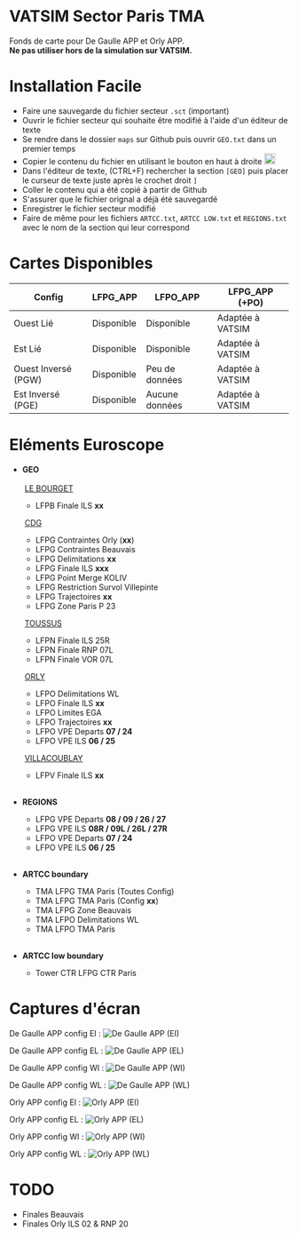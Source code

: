 # VATSIM Sector Paris TMA

Fonds de carte pour De Gaulle APP et Orly APP. <br>
__Ne pas utiliser hors de la simulation sur VATSIM.__

# Installation Facile

+ Faire une sauvegarde du fichier secteur `.sct` (important)
+ Ouvrir le fichier secteur qui souhaite être modifié à l'aide d'un éditeur de texte
+ Se rendre dans le dossier `maps` sur Github puis ouvrir `GEO.txt` dans un premier temps
+ Copier le contenu du fichier en utilisant le bouton en haut à droite <img width="20" alt="image" src="https://user-images.githubusercontent.com/85018190/184549238-3668333f-da8c-4e2e-a3ea-853e3d884bcb.png">
+ Dans l'éditeur de texte, (CTRL+F) rechercher la section `[GEO]` puis placer le curseur de texte juste après le crochet droit `]`
+ Coller le contenu qui a été copié à partir de Github
+ S'assurer que le fichier orignal a déjà été sauvegardé
+ Enregistrer le fichier secteur modifié<br>
+ Faire de même pour les fichiers `ARTCC.txt`, `ARTCC LOW.txt` et `REGIONS.txt` avec le nom de la section qui leur correspond

# Cartes Disponibles

| **Config**  | LFPG_APP | LFPO_APP | LFPG_APP (+PO) |
| ------------- | ------------- | ------------- | ------------- |
| Ouest Lié  | Disponible  | Disponible | Adaptée à VATSIM |
| Est Lié  | Disponible  | Disponible | Adaptée à VATSIM |
| Ouest Inversé (PGW)  | Disponible | Peu de données | Adaptée à VATSIM |
| Est Inversé (PGE)  | Disponible | Aucune données | Adaptée à VATSIM |

# Eléments Euroscope

+ **GEO**<br><br>
	&nbsp;<ins>LE BOURGET</ins>
	+ LFPB Finale ILS **xx**
	
	&nbsp;<ins>CDG</ins>
	+ LFPG Contraintes Orly (**xx**)
	+ LFPG Contraintes Beauvais
	+ LFPG Delimitations **xx**
	+ LFPG Finale ILS **xxx**
	+ LFPG Point Merge KOLIV
	+ LFPG Restriction Survol Villepinte
	+ LFPG Trajectoires **xx**
	+ LFPG Zone Paris P 23
	
	&nbsp;<ins>TOUSSUS</ins>
	+ LFPN Finale ILS 25R
	+ LFPN Finale RNP 07L
	+ LFPN Finale VOR 07L
	
	&nbsp;<ins>ORLY</ins>
	+ LFPO Delimitations WL
	+ LFPO Finale ILS **xx**
	+ LFPO Limites EGA
	+ LFPO Trajectoires **xx**
	+ LFPO VPE Departs **07 / 24**
	+ LFPO VPE ILS **06 / 25**
	
	&nbsp;<ins>VILLACOUBLAY</ins>
	+ LFPV Finale ILS **xx**<br><br>

+ **REGIONS**
	+ LFPG VPE Departs **08 / 09 / 26 / 27**
	+ LFPG VPE ILS **08R / 09L / 26L / 27R**
	+ LFPO VPE Departs **07 / 24**
	+ LFPO VPE ILS **06 / 25**<br><br>

+ **ARTCC boundary**
	+ TMA LFPG TMA Paris (Toutes Config)
	+ TMA LFPG TMA Paris (Config **xx**)
	+ TMA LFPG Zone Beauvais
	+ TMA LFPO Delimitations WL
	+ TMA LFPO TMA Paris<br><br>

+ **ARTCC low boundary**
	+ Tower CTR LFPG CTR Paris<br>

# Captures d'écran

De Gaulle APP config EI :
![De Gaulle APP (EI)](https://user-images.githubusercontent.com/85018190/184678262-e7921820-a069-4054-b04a-d6d0aac46eaa.jpg)

De Gaulle APP config EL :
![De Gaulle APP (EL)](https://user-images.githubusercontent.com/85018190/184678278-3a95f852-e274-4d36-b554-3fe74266802c.jpg)

De Gaulle APP config WI :
![De Gaulle APP (WI)](https://user-images.githubusercontent.com/85018190/184678393-22726860-88b2-4372-8635-d22f870e5cf5.jpg)

De Gaulle APP config WL :
![De Gaulle APP (WL)](https://user-images.githubusercontent.com/85018190/184678414-777d5f06-1f7c-42f5-8979-8f4a34b3bfd4.jpg)

Orly APP config EI :
![Orly APP (EI)](https://user-images.githubusercontent.com/85018190/184678423-5f77cf17-7bce-45de-be88-4c1754a9ce89.jpg)

Orly APP config EL :
![Orly APP (EL)](https://user-images.githubusercontent.com/85018190/184678429-05d5a2af-ff7a-47fe-82f5-295fbfc50b8d.jpg)

Orly APP config WI :
![Orly APP (WI)](https://user-images.githubusercontent.com/85018190/184678436-36026714-90ac-4cfd-b692-c3dd4ca0e901.jpg)

Orly APP config WL :
![Orly APP (WL)](https://user-images.githubusercontent.com/85018190/184678446-a90da582-169c-40c4-b573-022a0aeed1fc.jpg)

# TODO

+ Finales Beauvais
+ Finales Orly ILS 02 & RNP 20
